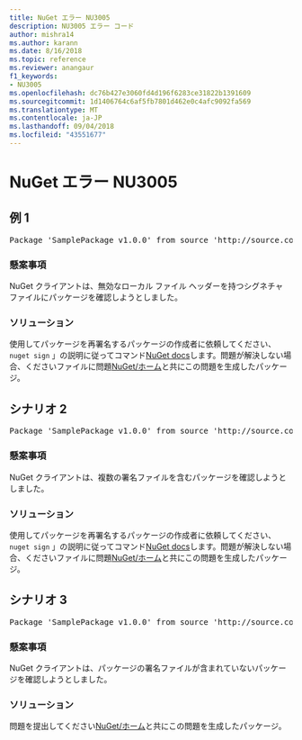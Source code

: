 ```yaml
---
title: NuGet エラー NU3005
description: NU3005 エラー コード
author: mishra14
ms.author: karann
ms.date: 8/16/2018
ms.topic: reference
ms.reviewer: anangaur
f1_keywords:
- NU3005
ms.openlocfilehash: dc76b427e3060fd4d196f6283ce31822b1391609
ms.sourcegitcommit: 1d1406764c6af5fb7801d462e0c4afc9092fa569
ms.translationtype: MT
ms.contentlocale: ja-JP
ms.lasthandoff: 09/04/2018
ms.locfileid: "43551677"
---
```

# <a name="nuget-error-nu3005"></a>NuGet エラー NU3005

## <a name="scenario-1"></a>例 1

<pre>Package 'SamplePackage v1.0.0' from source 'http://source.com/index.json': The package contains an invalid package signature file.</pre>

### <a name="issue"></a>懸案事項

NuGet クライアントは、無効なローカル ファイル ヘッダーを持つシグネチャ ファイルにパッケージを確認しようとしました。


### <a name="solution"></a>ソリューション

使用してパッケージを再署名するパッケージの作成者に依頼してください、 `nuget sign` 」の説明に従ってコマンド[NuGet docs](https://docs.microsoft.com/en-us/nuget/create-packages/sign-a-package)します。問題が解決しない場合、くださいファイルに問題[NuGet/ホーム](https://github.com/NuGet/Home/issues)と共にこの問題を生成したパッケージ。



## <a name="scenario-2"></a>シナリオ 2

<pre>Package 'SamplePackage v1.0.0' from source 'http://source.com/index.json': The package contains multiple package signature files.</pre>

### <a name="issue"></a>懸案事項

NuGet クライアントは、複数の署名ファイルを含むパッケージを確認しようとしました。


### <a name="solution"></a>ソリューション

使用してパッケージを再署名するパッケージの作成者に依頼してください、 `nuget sign` 」の説明に従ってコマンド[NuGet docs](https://docs.microsoft.com/en-us/nuget/create-packages/sign-a-package)します。問題が解決しない場合、くださいファイルに問題[NuGet/ホーム](https://github.com/NuGet/Home/issues)と共にこの問題を生成したパッケージ。



## <a name="scenario-3"></a>シナリオ 3

<pre>Package 'SamplePackage v1.0.0' from source 'http://source.com/index.json': The package does not contain a valid package signature file.</pre>

### <a name="issue"></a>懸案事項

NuGet クライアントは、パッケージの署名ファイルが含まれていないパッケージを確認しようとしました。


### <a name="solution"></a>ソリューション

問題を提出してください[NuGet/ホーム](https://github.com/NuGet/Home/issues)と共にこの問題を生成したパッケージ。


